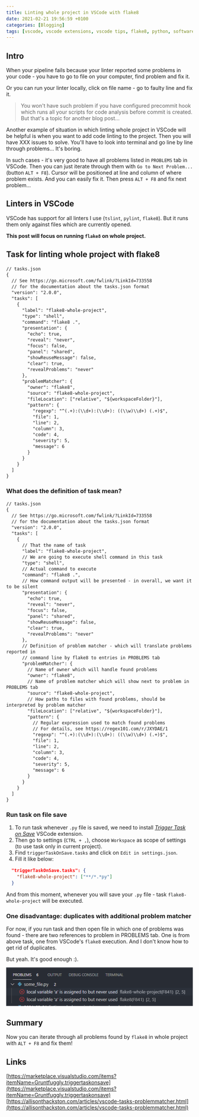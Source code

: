 ```yaml
---
title: Linting whole project in VSCode with flake8
date: 2021-02-21 19:56:59 +0100
categories: [Blogging]
tags: [vscode, vscode extensions, vscode tips, flake8, python, software development, programming]
---
```


## Intro

When your pipeline fails because your linter reported some problems in your code -
you have to go to file on your computer, find problem and fix it.

Or you can run your linter locally, click on file name - go to faulty line and fix it.

> You won't have such problem if you have configured precommit hook which runs all
> your scripts for code analysis before commit is created.
> But that's a topic for another blog post...

Another example of situation in which linting whole project in VSCode will be
helpful is when you want to add code linting to the project.
Then you will have XXX issues to solve. You'll have to look into terminal and go
line by line through problems... It's boring.

In such cases - it's very good to have all problems listed in `PROBLEMS` tab in VSCode.
Then you can just iterate through them with `Go to Next Problem...` (button `ALT + F8`).
Cursor will be positioned at line and column of where problem exists. And you can
easily fix it. Then press `ALT + F8` and fix next problem...

## Linters in VSCode

VSCode has support for all linters I use (`tslint`, `pylint`, `flake8`).
But it runs them only against files which are currently opened.

**This post will focus on running `flake8` on whole project.**

## Task for linting whole project with flake8

```jsonc
// tasks.json
{
  // See https://go.microsoft.com/fwlink/?LinkId=733558
  // for the documentation about the tasks.json format
  "version": "2.0.0",
  "tasks": [
    {
      "label": "flake8-whole-project",
      "type": "shell",
      "command": "flake8 .",
      "presentation": {
        "echo": true,
        "reveal": "never",
        "focus": false,
        "panel": "shared",
        "showReuseMessage": false,
        "clear": true,
        "revealProblems": "never"
      },
      "problemMatcher": {
        "owner": "flake8",
        "source": "flake8-whole-project",
        "fileLocation": ["relative", "${workspaceFolder}"],
        "pattern": {
          "regexp": "^(.+):(\\d+):(\\d+): ((\\w)\\d+) (.+)$",
          "file": 1,
          "line": 2,
          "column": 3,
          "code": 4,
          "severity": 5,
          "message": 6
        }
      }
    }
  ]
}

```

### What does the definition of task mean?

```jsonc
// tasks.json
{
  // See https://go.microsoft.com/fwlink/?LinkId=733558
  // for the documentation about the tasks.json format
  "version": "2.0.0",
  "tasks": [
    {
      // That the name of task
      "label": "flake8-whole-project",
      // We are going to execute shell command in this task
      "type": "shell",
      // Actual command to execute
      "command": "flake8 .",
      // How command output will be presented - in overall, we want it to be silent
      "presentation": {
        "echo": true,
        "reveal": "never",
        "focus": false,
        "panel": "shared",
        "showReuseMessage": false,
        "clear": true,
        "revealProblems": "never"
      },
      // Definition of problem matcher - which will translate problems reported in
      // command line by flake8 to entries in PROBLEMS tab
      "problemMatcher": {
        // Name of owner which will handle found problems
        "owner": "flake8",
        // Name of problem matcher which will show next to problem in PROBLEMS tab
        "source": "flake8-whole-project",
        // How paths to files with found problems, should be interpreted by problem matcher
        "fileLocation": ["relative", "${workspaceFolder}"],
        "pattern": {
          // Regular expression used to match found problems
          // For details, see https://regex101.com/r/JXYDAE/1
          "regexp": "^(.+):(\\d+):(\\d+): ((\\w)\\d+) (.+)$",
          "file": 1,
          "line": 2,
          "column": 3,
          "code": 4,
          "severity": 5,
          "message": 6
        }
      }
    }
  ]
}
```

### Run task on file save

1. To run task whenever `.py` file is saved, we need to install
[_Trigger Task on Save_](https://marketplace.visualstudio.com/items?itemName=Gruntfuggly.triggertaskonsave)
VSCode extension.
2. Then go to settings (`CTRL + ,`), choose `Workspace` as scope of settings (to use task only in current project).
3. Find `triggerTaskOnSave.tasks` and click on `Edit in settings.json`.
4. Fill it like below:

  ```json
    "triggerTaskOnSave.tasks": {
      "flake8-whole-project": ["**/*.*py"]
    }
  ```

And from this moment, whenever you will save your `.py` file - task `flake8-whole-project`  will be executed.

### One disadvantage: duplicates with additional problem matcher

For now, if you run task and then open file in which one of problems was found -
there are two references to problem in PROBLEMS tab. One is from above task, one from VSCode's
`flake8` execution.
And I don't know how to get rid of duplicates.

But yeah. It's good enough :).

![Duplicated in VSCode's PROBLEMS tab](/assets/img/linting-whole-project-in-vscode/linter-task-duplicates.png)

## Summary

Now you can iterate through all problems found by `flake8` in whole project with
`ALT + F8` and fix them!

## Links

[https://marketplace.visualstudio.com/items?itemName=Gruntfuggly.triggertaskonsave](https://marketplace.visualstudio.com/items?itemName=Gruntfuggly.triggertaskonsave)
[https://allisonthackston.com/articles/vscode-tasks-problemmatcher.html](https://allisonthackston.com/articles/vscode-tasks-problemmatcher.html)
